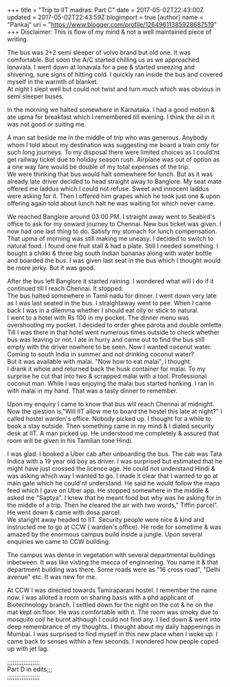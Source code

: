 +++
title = "Trip to IIT madras: Part C"
date = 2017-05-02T22:43:00Z
updated = 2017-05-02T22:43:59Z
blogimport = true 
[author]
	name = "Pankaj"
	uri = "https://www.blogger.com/profile/12649611385928687519"
+++
 Disclaimer: This is flow of my mind & not a well maintained piece of writing.  
  
  
The bus was 2+2 semi sleeper of volvo brand but old one. It was comfortable. But soon the A/C started chilling us as we approached lonavala. I went down at lonavala for a pee & started sneezing and shivering, sure signs of hitting cold. I quickly ran inside the bus and covered myself in the warmth of blanket.  
At night I slept well but could not twist and turn much which was obvious in semi sleeper buses.  
  
In the morning we halted somewhere in Karnataka. I had a good motion & ate upma for breakfast which I remembered till evening. I think the oil in it was not good or suiting me.  
  
A man sat beside me in the middle of trip who was generous. Anybody whom I told about my destination was suggesting me board a train only for such long journeys. To my disposal there were limited choices as I could'nt get railway ticket due to holiday season rush. Airplane was out of option as a one way fare would be double of my total expenses of the trip.  
We were thinking that bus would halt somewhere for lunch. But as it was already late driver decided to head straight away to Banglore. My seat mate offered me laddus which I could not refuse. Sweet and innocent laddus were asking for it. Then I offered him grapes which he took just one & upon offering again told about lunch halt he was waiting for which never came.  
  
We reached Banglore around 03:00 PM. I straight away went to Seabird's office to ask for my onward journey to Chennai. New bus ticket was given. I now had one last thing to do. Satisfy my stomach for lunch compensation. That upma of morning was still making me uneasy. I decided to switch to natural food. I found one fruit stall & had a plate. Still I needed something. I bought a chikki & three big south Indian bananas along with water bottle and boarded the bus. I was given last seat in the bus which I thought would be more jerky. But it was good.  
  
After the bus left Banglore it started raining. I wondered what will I do if it continued till I reach Chennai. It stopped.  
The bus halted somewhere in Tamil nadu for dinner. I went down very late as I was last seated in the bus. I straightaway went to pee. When I came back I was in a dilemma whether I should eat oily or stick to natural.  
I went to a hotel with Rs 100 in my pocket. The dinner menu was overshooting my pocket. I decided to order ghee parota and double omlette. Till I was there in that hotel went numerous times outside to check whether bus was leaving or not. I ate in hurry and came out to find the bus still empty with the driver nowhere to be seen. Now I wanted coconut water. Coming to south India in summer and not drinking coconut water?  
But it was available with malai. "Now how to eat malai", I thought.  
I drank it whole and returned back the husk container for malai. To my surprise he cut that into two & scrapped malai with a tool. Professional coconut man. While I was enjoying the malai bus started honking. I ran in with malai in my hand. That was a tasty dinner to remember.  
  
Upon my enquiry I came to know that bus will reach Chennai at midnight. Now the qiestion is,"Will IIT allow me to board the hostel this late at night?" I called hostel warden's office. Nobody picked up. I thought for a while to book a stay outside. Then something came in my mind & I dialed security desk at IIT. A man picked up. He understood me completely & assured that room will be given in his Tamilian tone Hindi.  
  
I was glad. I booked a Uber cab after unboarding the bus. The cab was Tata Indica with a 19 year old boy as driver. I was surprised but estimated that he might have just crossed the licence age. He could not understand Hindi & was asking which way I wanted to go. I made it clear that I wanted to go at main gate which he could'nt understand. He said he would follow the maps feed which I gave on Uber app. He stopped somewhere in the middle & asked me "Saptya". I knew that he meant food but why was he asking for in the middle of a trip. Then he cleared the air with two words," Tiffin parcel". He went down & came with dosa parcel.   
We staright away headed to IIT. Security people were nice & kind and instructed me to go at CCW ( warden's office). He rode for sometime & was amazed by the enormous campus build inside a jungle. Upon several enquiries we came to CCW building.  
  
The campus was dense in vegetation with several departmental buildings inbetween. It was like visting the mecca of enginnering. You name it & that department building was there. Some roads were as "16 cross road", "Delhi avenue" etc. It was new for me.  
  
At CCW I was directed towards Tamiraparani hostel. I remember the name now. I was alloted a room on sharing basis with a phd applicant of Biotechnology branch. I settled down for the night on the cot & he on the mat kept on floor. He was comfortable with it. The room was smoky due to mosquito coil he burnt although I could not find any. I lied down & went into deep remembrance of my thoughts. I thought about my daily happenings in Mumbai. I was surprised to find myself in this new place when I woke up. I came back to senses within a few seconds. I wondered how people coped up with jet lag.  
  
  
;;;;;;;;;;;;;;;;;;  
Part D in edits;;;  
;;;;;;;;;;;;;;;;;;  
  
 